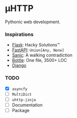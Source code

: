 # µHTTP 

Pythonic web development.


### Inspirations

- [Flask](https://github.com/pallets/flask/): Hacky Solutions™
- [FastAPI](https://github.com/tiangolo/fastapi): `Union[Any, None]`
- [Sanic](https://github.com/sanic-org/sanic): A walking contradiction
- [Bottle](https://github.com/bottlepy/bottle): One file, 3500+ LOC
- [Django](https://github.com/django/django)

### TODO

- [x] `asyncfy`
- [ ] `MultiDict`
- [ ] `uhttp-jinja`
- [ ] Documentation
- [ ] Package
